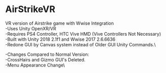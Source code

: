 # AirStrikeVR

VR version of Airstrike game with Wwise Integration\
-Uses Unity OpenXR/VR \
-Requires PS4 Controller, HTC Vive HMD (Vive Controllers Not Necessary)\
-Built with Unity 2018 2.1f1 and Wwise 2017 2.6.6636\
-Redone GUI by Canvas system instead of Older GUI Unity Commands.\

-Changes Compared to Normal Version: \
 -CrossHairs and Gizmo GUI's Deleted.\
 -Menu Appearance Change\
